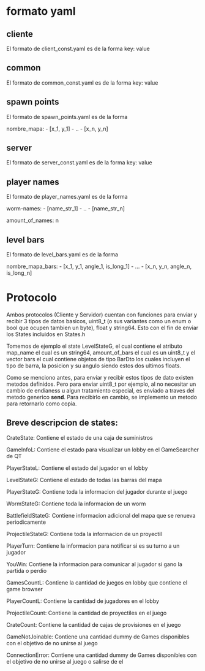 # formato yaml

## cliente

El formato de client_const.yaml es de la forma key: value

## common

El formato de common_const.yaml es de la forma key: value

## spawn points

El formato de spawn_points.yaml es de la forma 

nombre_mapa:
    - [x_1, y_1]
    - ..
    - [x_n, y_n]

## server

El formato de server_const.yaml es de la forma key: value

## player names

El formato de player_names.yaml es de la forma

worm-names:
    - [name_str_1]
    - ..
    - [name_str_n]

amount_of_names: n

## level bars

El formato de level_bars.yaml es de la forma

nombre_mapa_bars:
    - [x_1, y_1, angle_1, is_long_1]
    - ...
    - [x_n, y_n, angle_n, is_long_n]


# Protocolo

Ambos protocolos (Cliente y Servidor) cuentan con funciones para enviar y recibir 3 tipos de datos basicos, uint8_t (o sus variantes como un enum o bool que ocupen tambien un byte), float y string64. Esto con el fin de enviar los States incluidos en States.h

Tomemos de ejemplo el state LevelStateG, el cual contiene el atributo map_name el cual es un string64, amount_of_bars el cual es un uint8_t y el vector bars el cual contiene objetos de tipo BarDto los cuales incluyen el tipo de barra, la posicion y su angulo siendo estos dos ultimos floats.

Como se menciono antes, para enviar y recibir estos tipos de dato existen metodos definidos. Pero para enviar uint8_t por ejemplo, al no necesitar un cambio de endianess u algun tratamiento especial, es enviado a traves del metodo generico **send**. Para recibirlo en cambio, se implemento un metodo para retornarlo como copia.

## Breve descripcion de states:

CrateState: Contiene el estado de una caja de suministros

GameInfoL: Contiene el estado para visualizar un lobby en el GameSearcher de QT

PlayerStateL: Contiene el estado del jugador en el lobby

LevelStateG: Contiene el estado de todas las barras del mapa

PlayerStateG: Contiene toda la informacion del jugador durante el juego

WormStateG: Contiene toda la informacion de un worm

BattlefieldStateG: Contiene informacion adicional del mapa que se renueva periodicamente

ProjectileStateG: Contiene toda la informacion de un proyectil

PlayerTurn: Contiene la informacion para notificar si es su turno a un jugador

YouWin: Contiene la informacion para comunicar al jugador si gano la partida o perdio

GamesCountL: Contiene la cantidad de juegos en lobby que contiene el game browser

PlayerCountL: Contiene la cantidad de jugadores en el lobby

ProjectileCount: Contiene la cantidad de proyectiles en el juego

CrateCount: Contiene la cantidad de cajas de provisiones en el juego

GameNotJoinable: Contiene una cantidad dummy de Games disponibles con el objetivo de no unirse al juego

ConnectionError: Contiene una cantidad dummy de Games disponibles con el objetivo de no unirse al juego o salirse de el